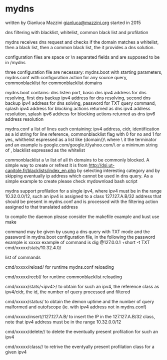 # mydns
written by Gianluca Mazzini gianluca@mazzini.org
started in 2015

dns filtering with blacklist, whitelist, common black list and profilation

mydns receives dns request and checks if the domain matches a whitelist, then a black list, then a common black list, the it provides a dns solution.

configuration files are space or \n separated fields and are supposed to be in /mydns

three configuration file are necessary: mydns.boot with starting parameters, mydns.conf with configuration action for any source query, commonblacklist for commonblacklist domains

mydns.boot contains: dns listen port, basic dns ipv4 address for dns resolving, first dns backup ipv4 address for dns resolving, second dns backup ipv4 address for dns solving, password for TXT query command, splash ipv4 address for blocking actions returned as dns ipv4 address resolution, splash ipv6 address for blocking actions returned as dns ipv6 address resolution

mydns.conf a list of lines each containing: ipv4 address, cidr, identification as a id string for line reference, commonblacklist flag with 0 for no and 1 for yes, whithelist espressed as a list like {domain/}\ where \ it the terminator and an example is google.com/google.it/yahoo.com/\ or a minimum string of \, blacklist espressed as the whitelist

commonblacklist a \n list of all th domains to be commonly blocked. A simple way to create or refrest it is from http://dsi.ut-capitole.fr/blacklists/index_en.php by selecting interesting category and by skipping eventually ip address which cannot be used in dns query. As a simple example to create please check mydownload bash script

mydns support profilation for a single ipv4, where ipv4 must be in the range 10.32.0.0/12, such an ipv4 is assigned to a class 127.127.A.B/32 address that should be present in mydns.conf and is processed with the filtering action assigned to that translated address

to compile the daemon please consider the makefile example and kust use make

command may be given by usung a dns query with TXT mode and the password in mydns.boot configuration file, in the following the password example is xxxxx
example of command is dig @127.0.0.1 +short -t TXT cmd/xxxxx/stats/10.32.4.0/

list of commands

cmd/xxxxx/reload/ for runtime mydns.conf reloading

cmd/xxxxx/recbl/ for runtime commonblacklist reloading

cmd/xxxxx/stats/&lt;ipv4&gt;/ to obtain for such an ipv4, the reference class as ipv4/cidr, the id, the number of query processed and filtered

cmd/xxxxx/status/ to obtain the demon uptime and the number of query malformed and outofscope (ie. with ipv4 address not in mydns.conf)

cmd/xxxxx/insert/<ipv4>/127.127.A.B/ to insert the IP in the 127.127.A.B/32 class, note that ipv4 address must be in the range 10.32.0.0/12

cmd/xxxxx/delete/<ipv4>/ to delete the eventually present profilation for such an ipv4

cmd/xxxxx/class/<ipv4>/ to retrive the eventyally present profilation class for a given ipv4
